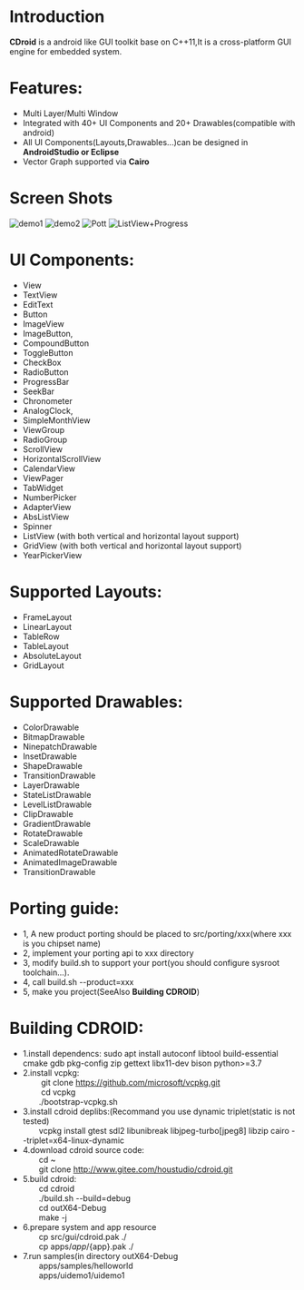 # **Introduction**
**CDroid** is a android like GUI toolkit base on C++11,It is a cross-platform GUI engine for embedded system.

# **Features:**
* Multi Layer/Multi Window 
* Integrated with 40+ UI Components and 20+ Drawables(compatible with android)
* All UI Components(Layouts,Drawables...)can be designed in **AndroidStudio or Eclipse** 
* Vector Graph supported via **Cairo**
# **Screen Shots**
![demo1](https://gitee.com/houstudio/cdroid/raw/master/docs/videos/uidemo1.gif)
![demo2](https://gitee.com/houstudio/cdroid/raw/master/docs/videos/uidemo2.gif)
![Pott](https://gitee.com/houstudio/cdroid/raw/master/docs/images/screenshots/plot.png)
![ListView+Progress](https://gitee.com/houstudio/cdroid/raw/master/docs/videos/list_with_progress.gif)
# **UI Components:**
   * View
   * TextView 
   * EditText
   * Button 
   * ImageView 
   * ImageButton,
   * CompoundButton 
   * ToggleButton 
   * CheckBox 
   * RadioButton
   * ProgressBar 
   * SeekBar 
   * Chronometer 
   * AnalogClock,
   * SimpleMonthView
   * ViewGroup 
   * RadioGroup 
   * ScrollView 
   * HorizontalScrollView 
   * CalendarView 
   * ViewPager 
   * TabWidget 
   * NumberPicker
   * AdapterView 
   * AbsListView 
   * Spinner 
   * ListView (with both vertical and horizontal layout support)
   * GridView (with both vertical and horizontal layout support)
   * YearPickerView

# **Supported Layouts:**
   * FrameLayout 
   * LinearLayout 
   * TableRow 
   * TableLayout 
   * AbsoluteLayout 
   * GridLayout

# **Supported Drawables:**
   * ColorDrawable 
   * BitmapDrawable 
   * NinepatchDrawable
   * InsetDrawable 
   * ShapeDrawable
   * TransitionDrawable
   * LayerDrawable 
   * StateListDrawable 
   * LevelListDrawable
   * ClipDrawable
   * GradientDrawable 
   * RotateDrawable
   * ScaleDrawable 
   * AnimatedRotateDrawable
   * AnimatedImageDrawable 
   * TransitionDrawable

# **Porting guide:**

* 1, A new product porting should be placed to src/porting/xxx(where xxx is you chipset name)
* 2, implement your porting api to xxx directory
* 3, modify build.sh to support your port(you should configure sysroot toolchain...).
* 4, call build.sh --product=xxx
* 5, make you project(SeeAlso **Building CDROID**) 

# **Building CDROID:**
* 1.install dependencs: sudo apt install autoconf libtool build-essential cmake gdb pkg-config zip gettext libx11-dev bison python>=3.7
* 2.install vcpkg:<br>
&emsp;&emsp; git clone https://github.com/microsoft/vcpkg.git<br>
&emsp;&emsp; cd vcpkg<br>
&emsp;&emsp;./bootstrap-vcpkg.sh
* 3.install cdroid deplibs:(Recommand you use dynamic triplet(static is not tested)<br>
&emsp;&emsp;vcpkg install gtest sdl2 libunibreak libjpeg-turbo[jpeg8] libzip cairo --triplet=x64-linux-dynamic 
* 4.download cdroid source code:<br>
&emsp;&emsp;cd ~<br>
&emsp;&emsp;git clone http://www.gitee.com/houstudio/cdroid.git<br>
* 5.build cdroid:<br>
&emsp;&emsp;cd cdroid<br>
&emsp;&emsp;./build.sh --build=debug<br>
&emsp;&emsp;cd outX64-Debug<br>
&emsp;&emsp;make -j
* 6.prepare system and app resource<br>
&emsp;&emsp;cp src/gui/cdroid.pak ./<br>
&emsp;&emsp;cp apps/${app}/${app}.pak ./<br>
* 7.run samples(in directory outX64-Debug<br>
&emsp;&emsp;apps/samples/helloworld<br>
&emsp;&emsp;apps/uidemo1/uidemo1<br>


  
 


